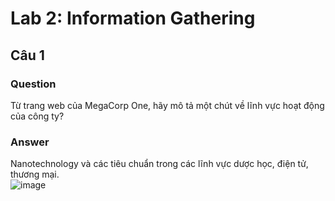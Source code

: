 # Lab 2: Information Gathering
## Câu 1
### Question
Từ trang web của MegaCorp One, hãy mô tả một chút về lĩnh vực hoạt động của công ty?

### Answer
Nanotechnology và các tiêu chuẩn trong các lĩnh vực dược học, điện tử, thương mại.  
![image](https://user-images.githubusercontent.com/44528004/136151242-da157a61-b180-499c-b85e-30e03008fd03.png)

